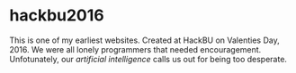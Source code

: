 # hackbu2016

This is one of my earliest websites.
Created at HackBU on Valenties Day, 2016.
We were all lonely programmers that needed encouragement.
Unfotunately, our <i>artificial intelligence</i> calls us out for being too desperate.
